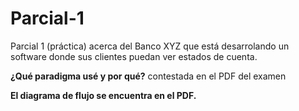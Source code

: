 # Parcial-1
Parcial 1 (práctica) acerca del Banco XYZ que está desarrolando un software donde sus clientes puedan ver estados de cuenta.

**¿Qué paradigma usé y por qué?**
contestada en el PDF del examen


**El diagrama de flujo se encuentra en el PDF.**
